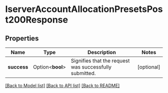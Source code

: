# IserverAccountAllocationPresetsPost200Response

## Properties

Name | Type | Description | Notes
------------ | ------------- | ------------- | -------------
**success** | Option<**bool**> | Signifies that the request was successfully submitted. | [optional]

[[Back to Model list]](../README.md#documentation-for-models) [[Back to API list]](../README.md#documentation-for-api-endpoints) [[Back to README]](../README.md)


